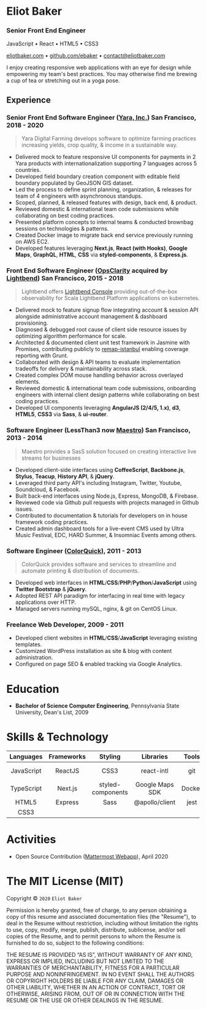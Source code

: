 # Eliot Baker
### Senior Front End Engineer
JavaScript • React • HTML5 • CSS3

[eliotbaker.com](https://www.eliotbaker.com) • [github.com/ebaker](https://github.com/ebaker/) • [contact@eliotbaker.com](mailto:contact@eliotbaker.com)

I enjoy creating responsive web applications with an eye for design while empowering my team's best practices. You may otherwise find me brewing a cup of tea or stretching out in a yoga pose.

## Experience

### Senior Front End Software Engineer ([Yara, Inc.](http://www.yara.com/)) San Francisco, 2018 - 2020
> Yara Digital Farming develops software to optimize farming practices increasing yields, crop quality, & income in a sustainable way.

- Delivered mock to feature responsive UI components for payments in 2 Yara products with internationalization supporting 7 languages across 5 countries.
- Developed field boundary creation component with editable field boundary populated by GeoJSON GIS dataset.
- Led the process to define sprint planning, organization, & releases for team of 4 engineers with asynchronous standups.
- Scoped, planned, & released features with design, back end, & product.
- Reviewed domestic & international team code submissions while collaborating on best coding practices.
- Presented platform concepts to internal teams & conducted brownbag sessions on technologies & patterns.
- Created Docker image to migrate back end service previously running on AWS EC2.
- Developed features leveraging __Next.js__, __React (with Hooks)__, __Google Maps__, __GraphQL__, __HTML__, __CSS__ via __styled-components__, & __Express.js__.

### Front End Software Engineer ([OpsClarity](http://www.opsclarity.com) acquired by [Lightbend](http://www.lightbend.com)) San Francisco, 2015 - 2018
> Lightbend offers [Lightbend Console](https://developer.lightbend.com/docs/console/current/) providing out-of-the-box observability for Scala Lightbend Platform applications on kubernetes.

- Delivered mock to feature signup flow integrating account & session API alongside administrative account management & dashboard provisioning.
- Diagnosed & debugged root cause of client side resource issues by optimizing algorithm performance for scale.
- Architected & documented client unit test framework in Jasmine with Promises, contributing publicly to [remap-istanbul](https://github.com/SitePen/remap-istanbul) enabling coverage reporting with Grunt.
- Collaborated with design & API teams to evaluate implementation tradeoffs for delivery & maintainability across stack.
- Created complex DOM mouse handling behavior across overlayed elements.
- Reviewed domestic & international team code submissions, onboarding engineers with internal client design patterns while collaborating on best coding practices.
- Developed UI components leveraging __AngularJS (2/4/5, 1.x)__, __d3__, __HTML5__, __CSS3__ via __Sass__, & __ui-router__.

### Software Engineer (LessThan3 now [Maestro](http://maestro.io)) San Francisco, 2013 - 2014
> Maestro provides a SasS solution focused on creating interactive live streams for businesses

 - Developed client-side interfaces using __CoffeeScript__, __Backbone.js__, __Stylus__, __Teacup__, __History API__, & __jQuery__.
 - Leveraged third party API's including Instagram, Twitter, Youtube, Soundcloud, & Facebook.
 - Built back-end interfaces using Node.js, Express, MongoDB, & Firebase.
 - Reviewed code via Github pull requests with projects managed in Github issues.
 - Contributed to documentation & tutorials for developers on in house framework coding practices.
 - Created admin dashboard tools for a live-event CMS used by Ultra Music Festival, EDC, HARD Summer, & Insomniac Events among others.

<ins></ins>

### Software Engineer ([ColorQuick](http://www.colorquick.com)), 2011 - 2013
> ColorQuick provides software and services to streamline and automate printing & distribution of documents.
 - Developed web interfaces in __HTML__/__CSS__/__PHP__/__Python__/__JavaScript__ using __Twitter Bootstrap__ & __jQuery__.
 - Adopted REST API paradigm for interfacing in real time with legacy applications over HTTP.
 - Managed servers running mySQL, nginx, & git on CentOS Linux.

### Freelance Web Developer, 2009 - 2011
 - Developed client websites in __HTML__/__CSS__/__JavaScript__ leveraging existing templates.
 - Customized WordPress installation as site & blog with content administration.
 - Configured on page SEO & enabled tracking via Google Analytics.

# Education
 - __Bachelor of Science Computer Engineering__, Pennsylvania State University, Dean's List, 2009

# Skills & Technology
**Languages**|**Frameworks**|**Styling**|**Libraries**|**Tools**|**Skills**
:-----:|:-----:|:-----:|:-----:|:-----:|:-----:
JavaScript|ReactJS|CSS3|react-intl|git|Code Reviews
TypeScript|Next.js|styled-components|Google Maps SDK|Docker|Mentorship
HTML5|Express|Sass|@apollo/client|jest|Planning
CSS3|| | | |Estimation



# Activities
 - Open Source Contribution ([Mattermost Webapp](https://github.com/mattermost/mattermost-webapp)), April 2020


<ins></ins>

The MIT License (MIT)
=====================

Copyright © `2020` `Eliot Baker`

Permission is hereby granted, free of charge, to any person
obtaining a copy of this resume and associated documentation
files (the "Resume"), to deal in the Resume without
restriction, including without limitation the rights to use,
copy, modify, merge, publish, distribute, sublicense, and/or sell
copies of the Resume, and to permit persons to whom the
Resume is furnished to do so, subject to the following
conditions:

THE RESUME IS PROVIDED “AS IS”, WITHOUT WARRANTY OF ANY KIND,
EXPRESS OR IMPLIED, INCLUDING BUT NOT LIMITED TO THE WARRANTIES
OF MERCHANTABILITY, FITNESS FOR A PARTICULAR PURPOSE AND
NONINFRINGEMENT. IN NO EVENT SHALL THE AUTHORS OR COPYRIGHT
HOLDERS BE LIABLE FOR ANY CLAIM, DAMAGES OR OTHER LIABILITY,
WHETHER IN AN ACTION OF CONTRACT, TORT OR OTHERWISE, ARISING
FROM, OUT OF OR IN CONNECTION WITH THE RESUME OR THE USE OR
OTHER DEALINGS IN THE RESUME.

